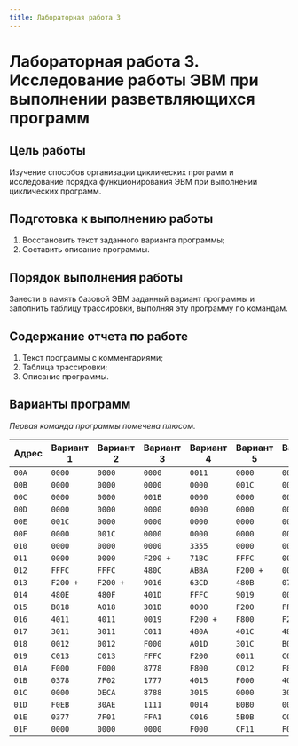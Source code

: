 ```yaml
---
title: Лабораторная работа 3
---
```


# Лабораторная работа 3. Исследование работы ЭВМ при выполнении разветвляющихся программ

## Цель работы

Изучение способов организации циклических программ и исследование порядка функционирования ЭВМ при выполнении циклических программ.

## Подготовка к выполнению работы

1. Восстановить текст заданного варианта программы;
2. Составить описание программы.

## Порядок выполнения работы

Занести в память базовой ЭВМ заданный вариант программы и заполнить таблицу трассировки, выполняя эту программу по командам.

## Содержание отчета по работе

1. Текст программы с комментариями;
2. Таблица трассировки;
3. Описание программы.

## Варианты программ

*Первая команда программы помечена плюсом.*

| Адрес | Вариант 1 | Вариант 2 | Вариант 3 | Вариант 4 | Вариант 5 | Вариант 6 |
|-------|-----------|-----------|-----------|-----------|-----------|-----------|
| `00A` | `0000`    | `0000`    | `0000`    | `0011`    | `0000`    | `0000`    |
| `00B` | `0000`    | `0000`    | `0000`    | `0000`    | `001C`    | `0000`    |
| `00C` | `0000`    | `0000`    | `001B`    | `0000`    | `0000`    | `0000`    |
| `00D` | `0000`    | `0000`    | `0000`    | `0000`    | `0000`    | `0010`    |
| `00E` | `001C`    | `0000`    | `0000`    | `0000`    | `0000`    | `0000`    |
| `00F` | `0000`    | `001C`    | `0000`    | `0000`    | `0000`    | `0000`    |
| `010` | `0000`    | `0000`    | `0000`    | `3355`    | `0000`    | `0000`    |
| `011` | `0000`    | `0000`    | `F200 +`  | `71BC`    | `FFFC`    | `0010`    |
| `012` | `FFFC`    | `FFFC`    | `480C`    | `ABBA`    | `F200 +`  | `0000`    |
| `013` | `F200 +`  | `F200 +`  | `9016`    | `63CD`    | `480B`    | `0707`    |
| `014` | `480E`    | `480F`    | `401D`    | `FFFC`    | `9019`    | `0000`    |
| `015` | `B018`    | `A018`    | `301D`    | `0000`    | `F200`    | `FFFC`    |
| `016` | `4011`    | `4011`    | `0019`    | `F200 +`  | `F800`    | `F200 +`  |
| `017` | `3011`    | `3011`    | `C011`    | `480A`    | `401C`    | `480D`    |
| `018` | `0012`    | `0012`    | `F000`    | `A01D`    | `301C`    | `B01A`    |
| `019` | `C013`    | `C013`    | `FFFC`    | `F200`    | `0011`    | `C01D`    |
| `01A` | `F000`    | `F000`    | `8778`    | `F800`    | `C012`    | `F800`    |
| `01B` | `0378`    | `7F02`    | `1777`    | `4015`    | `F000`    | `4011`    |
| `01C` | `0000`    | `DECA`    | `8788`    | `3015`    | `0000`    | `3011`    |
| `01D` | `F0EB`    | `30AE`    | `1111`    | `0014`    | `B0B0`    | `0015`    |
| `01E` | `0377`    | `7F01`    | `FFA1`    | `C016`    | `5B0B`    | `C016`    |
| `01F` | `0000`    | `0000`    | `0000`    | `F000`    | `CF11`    | `F000`    |

